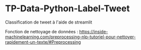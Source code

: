 # TP-Data-Python-Label-Tweet

Classification de tweet à l'aide de streamlit


Fonction de nettoyage de données : https://inside-machinelearning.com/preprocessing-nlp-tutoriel-pour-nettoyer-rapidement-un-texte/#Preprocessing
